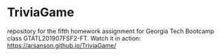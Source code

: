 # TriviaGame
repository for the fifth homework assignment for Georgia Tech Bootcamp class GTATL201907FSF2-FT.
Watch it in action: https://arsanson.github.io/TriviaGame/
